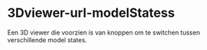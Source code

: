 # 3Dviewer-url-modelStatess
Een 3D viewer die voorzien is van knoppen om te switchen tussen verschillende model states. 
